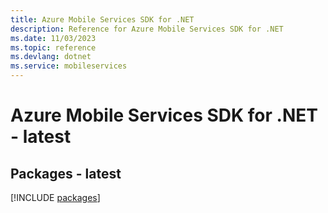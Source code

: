 ```yaml
---
title: Azure Mobile Services SDK for .NET
description: Reference for Azure Mobile Services SDK for .NET
ms.date: 11/03/2023
ms.topic: reference
ms.devlang: dotnet
ms.service: mobileservices
---
```

# Azure Mobile Services SDK for .NET - latest
## Packages - latest
[!INCLUDE [packages](mobile-services-index.md)]
